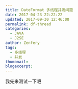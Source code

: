 ```yaml
---
title: DateFormat 多线程并发问题
date: 2017-04-23 22:22:22
updated: 2017-09-30 12:46:00
permalink: df-thread
categories:
  - JAVA
  - J2SE
author: Zenfery
tags:
  - 多线程
  - 并发
thumbnail:
blogexcerpt:
---
```


我先来测试一下吧
